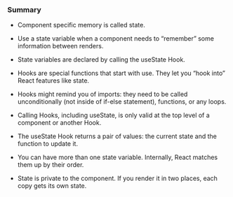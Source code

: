 ### Summary
- Component specific memory is called state.
- Use a state variable when a component needs to “remember” some information between renders.
- State variables are declared by calling the useState Hook.
- Hooks are special functions that start with use. They let you “hook into” React features like state.

- Hooks might remind you of imports: they need to be called unconditionally (not inside of if-else statement),  functions, or any loops. 
- Calling Hooks, including useState, is only valid at the top level of a component or another Hook.

- The useState Hook returns a pair of values: the current state and the function to update it.
- You can have more than one state variable. Internally, React matches them up by their order.
- State is private to the component. If you render it in two places, each copy gets its own state.